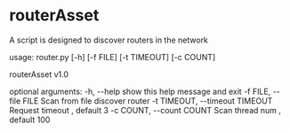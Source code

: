 # routerAsset
A script is designed to discover routers in the network


usage: router.py [-h] [-f FILE] [-t TIMEOUT] [-c COUNT]

routerAsset v1.0

optional arguments:
  -h, --help            show this help message and exit
  -f FILE, --file FILE  Scan from file discover router
  -t TIMEOUT, --timeout TIMEOUT
                        Request timeout , default 3
  -c COUNT, --count COUNT
                        Scan thread num , default 100

